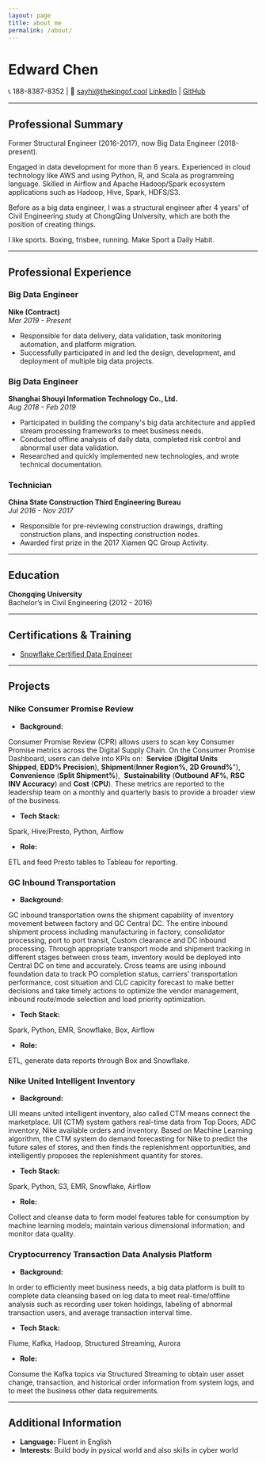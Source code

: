 ```yaml
---
layout: page
title: about me
permalink: /about/
---
```

# Edward Chen

📞 188-8387-8352 | 📧 sayhi@thekingof.cool
[LinkedIn](https://linkedin.com/in/thekingofcool) | [GitHub](https://github.com/thekingofcool)

---

## Professional Summary
Former Structural Engineer (2016-2017), now Big Data Engineer (2018-present). 

Engaged in data development for more than 6 years. Experienced in cloud technology like AWS and using Python, R, and Scala as programming language. Skilled in Airflow and Apache Hadoop/Spark ecosystem applications such as Hadoop, Hive, Spark, HDFS/S3. 

Before as a big data engineer, I was a structural engineer after 4 years' of Civil Engineering study at ChongQing University, which are both the position of creating things. 

I like sports. Boxing, frisbee, running. Make Sport a Daily Habit.

---

## Professional Experience

### Big Data Engineer
**Nike (Contract)**  
*Mar 2019 - Present* 

- Responsible for data delivery, data validation, task monitoring automation, and platform migration.
- Successfully participated in and led the design, development, and deployment of multiple big data projects.

### Big Data Engineer
**Shanghai Shouyi Information Technology Co., Ltd.**  
*Aug 2018 - Feb 2019* 

- Participated in building the company's big data architecture and applied stream processing frameworks to meet business needs.
- Conducted offline analysis of daily data, completed risk control and abnormal user data validation.
- Researched and quickly implemented new technologies, and wrote technical documentation.

### Technician
**China State Construction Third Engineering Bureau**  
*Jul 2016 - Nov 2017*

- Responsible for pre-reviewing construction drawings, drafting construction plans, and inspecting construction nodes.
- Awarded first prize in the 2017 Xiamen QC Group Activity.

---

## Education
**Chongqing University**  
Bachelor’s in Civil Engineering (2012 - 2016)

---

## Certifications & Training
- [Snowflake Certified Data Engineer](https://www.credly.com/users/thekingofcool/badges)

---

## Projects
### Nike Consumer Promise Review

- **Background:** 

Consumer Promise Review (CPR) allows users to scan key Consumer Promise metrics across the Digital Supply Chain. On the Consumer Promise Dashboard, users can delve into KPIs on:  **Service** (**Digital Units Shipped**, **EDD% Precision**), **Shipment**(**Inner Region%**, **2D Ground%**"),  **Convenience** (**Split Shipment%**),  **Sustainability** (**Outbound AF%**, **RSC INV Accuracy**) and **Cost** (**CPU**). These metrics are reported to the leadership team on a monthly and quarterly basis to provide a broader view of the business.
- **Tech Stack:** 

Spark, Hive/Presto, Python, Airflow
- **Role:** 

ETL and feed Presto tables to Tableau for reporting.

### GC Inbound Transportation

- **Background:** 

GC inbound transportation owns the shipment capability of inventory movement between factory and GC Central DC. The entire inbound shipment process including manufacturing in factory, consolidator processing, port to port transit, Custom clearance and DC inbound processing. Through appropriate transport mode and shipment tracking in different stages between cross team, inventory would be deployed into Central DC on time and accurately. Cross teams are using inbound foundation data to track PO completion status, carriers' transportation performance, cost situation and CLC capicity forecast to make better decisions and take timely actions to optimize the vendor management, inbound route/mode selection and load priority optimization.
- **Tech Stack:** 

Spark, Python, EMR, Snowflake, Box, Airflow
- **Role:** 

ETL, generate data reports through Box and Snowflake.

### Nike United Intelligent Inventory

- **Background:** 

UII means united intelligent inventory, also called CTM means connect the marketplace. UII (CTM) system gathers real-time data from Top Doors, ADC inventory, Nike available orders and inventory. Based on Machine Learning algorithm, the CTM system do demand forecasting for Nike to predict the future sales of stores, and then finds the replenishment opportunities, and intelligently proposes the replenishment quantity for stores.
- **Tech Stack:** 

Spark, Python, S3, EMR, Snowflake, Airflow
- **Role:** 

Collect and cleanse data to form model features table for consumption by machine learning models; maintain various dimensional information; and monitor data quality.

### Cryptocurrency Transaction Data Analysis Platform

- **Background:** 

In order to efficiently meet business needs, a big data platform is built to complete data cleansing based on log data to meet real-time/offline analysis such as recording user token holdings, labeling of abnormal transaction users, and average transaction interval time.
- **Tech Stack:** 

Flume, Kafka, Hadoop, Structured Streaming, Aurora
- **Role:** 

Consume the Kafka topics via Structured Streaming to obtain user asset change, transaction, and historical order information from system logs, and to meet the business other data requirements.

---

## Additional Information
- **Language:** Fluent in English
- **Interests:** Build body in pysical world and also skills in cyber world